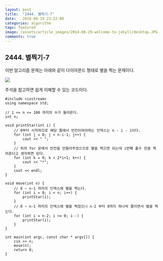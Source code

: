 ```yaml
---
layout: post
title:  "2444. 별찍기-7"
date:   2018-08-19 23:22:00
categories: algorithm
tags: featured
image: /assets/article_images/2014-08-29-welcome-to-jekyll/desktop.JPG
comments: true
---
```




## 2444. 별찍기-7 



이번 알고리즘 문제는 아래와 같이 다이아몬드 형태로 별을 찍는 문제이다.



![](https://user-images.githubusercontent.com/20294786/44309751-75540600-a406-11e8-9e87-e2d6fe32a30b.png)



주석을 참고하면 쉽게 이해할 수 있는 코드이다.

```
#include <iostream>
using namespace std;

// 1 <= n <= 100 까지의 수가 들어온다.
int n;

void printStar(int i) {
    // 0부터 시작하므로 해당 줄에서 빈칸이여야하는 인덱스는 n - i - 1이다.
    for (int j = 0; j < n-i-1; j++) {
        cout << " ";
    }
    // 위의 for 문에서 빈칸을 만들어주었으므로 별을 찍으면 되는데 i번째 홀수 만큼 찍어준다고 생각하면 된다.
    for (int k = 0; k < 2*i+1; k++) {
        cout << "*";
    }
    cout << endl;
}

void move(int n) {
    // 0 ~ n-1 까지의 인덱스에 별을 찍는다.
    for (int i = 0; i < n; i++) {
        printStar(i);
    }
    // 0 ~ n-1 까지의 인덱스에 별을 찍었으니 n-2 부터 0까지 하나씩 줄이면서 별을 찍는다.
    for (int i = n-2; i >= 0; i--) {
        printStar(i);
    }
}

int main(int argc, const char * argv[]) {
    cin >> n;
    move(n);
    return 0;
}
```